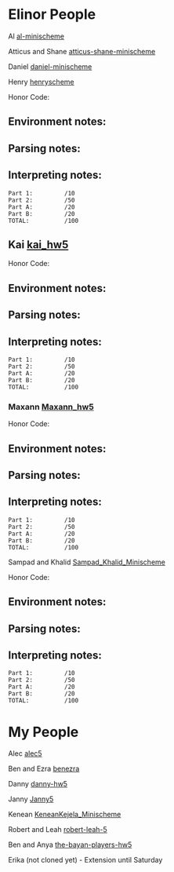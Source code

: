 # Elinor People

Al [al-minischeme](https://github.com/orgs/24sp-oberlin-csci275/teams/al-minischeme)

Atticus and Shane [atticus-shane-minischeme](https://github.com/orgs/24sp-oberlin-csci275/teams/atticus-shane-minischeme) 

Daniel [daniel-minischeme](https://github.com/orgs/24sp-oberlin-csci275/teams/daniel-minischeme)  

Henry [henryscheme](https://github.com/orgs/24sp-oberlin-csci275/teams/henryscheme)  

Honor Code:

Environment notes:
- 

Parsing notes:
- 

Interpreting notes:
- 

```
Part 1:         /10
Part 2:         /50
Part A:         /20
Part B:         /20
TOTAL:          /100
```


## Kai [kai_hw5](https://github.com/orgs/24sp-oberlin-csci275/teams/kai_hw5)  

Honor Code:

Environment notes:
- 

Parsing notes:
- 

Interpreting notes:
- 

```
Part 1:         /10
Part 2:         /50
Part A:         /20
Part B:         /20
TOTAL:          /100
```


### Maxann [Maxann_hw5](https://github.com/orgs/24sp-oberlin-csci275/teams/maxann_hw5)  

Honor Code:

Environment notes:
- 

Parsing notes:
- 

Interpreting notes:
- 

```
Part 1:         /10
Part 2:         /50
Part A:         /20
Part B:         /20
TOTAL:          /100
```


Sampad and Khalid [Sampad_Khalid_Minischeme](https://github.com/orgs/24sp-oberlin-csci275/teams/sampad_khalid_minischeme) 

Honor Code:

Environment notes:
- 

Parsing notes:
- 

Interpreting notes:
- 

```
Part 1:         /10
Part 2:         /50
Part A:         /20
Part B:         /20
TOTAL:          /100
```


# My People

Alec [alec5](https://github.com/orgs/24sp-oberlin-csci275/teams/alec5)   

Ben and Ezra [benezra](https://github.com/orgs/24sp-oberlin-csci275/teams/benezra)  

Danny [danny-hw5](https://github.com/orgs/24sp-oberlin-csci275/teams/danny-hw5)   

Janny [Janny5](https://github.com/orgs/24sp-oberlin-csci275/teams/janny5)  

Kenean [KeneanKejela_Minischeme](https://github.com/orgs/24sp-oberlin-csci275/teams/keneankejela_minischeme)  

Robert and Leah [robert-leah-5](https://github.com/orgs/24sp-oberlin-csci275/teams/robert-leah-5) 

Ben and Anya [the-bayan-players-hw5](https://github.com/orgs/24sp-oberlin-csci275/teams/the-bayan-players-hw5) 

Erika (not cloned yet) - Extension until Saturday